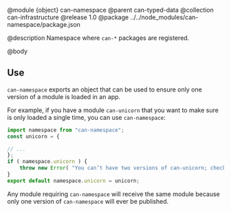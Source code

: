 @module {object} can-namespace
@parent can-typed-data
@collection can-infrastructure
@release 1.0
@package ../../node_modules/can-namespace/package.json

@description Namespace where `can-*` packages are registered.

@body

## Use

`can-namespace` exports an object that can be used to ensure only one version of a module is loaded in an app.

For example, if you have a module `can-unicorn` that you want to make sure is only loaded a single time, you can use `can-namespace`:

```js
import namespace from "can-namespace";
const unicorn = {

// ...
};
if ( namespace.unicorn ) {
	throw new Error( "You can’t have two versions of can-unicorn; check your dependencies" );
}
export default namespace.unicorn = unicorn;
```

Any module requiring `can-namespace` will receive the same module because only one version of `can-namespace` will ever be published.
